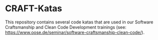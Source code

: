 # CRAFT-Katas
This repository contains several code katas that are used in our Software Craftsmanship and Clean Code Development trainings (see: https://www.oose.de/seminar/software-craftsmanship-clean-code/).

